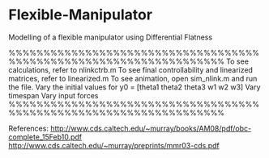 # Flexible-Manipulator
Modelling of a flexible manipulator using Differential Flatness

%%%%%%%%%%%%%%%%%%%%%%%%%%%%%%%%%%%%%%%%%%%%%%%%%%%%%%%%%%%%%%%%%%%
To see calculations, refer to nlinkctrb.m
To see final controllability and linearized matrices, refer to linearized.m
To see animation, open sim_nlink.m and run the file.
    Vary the initial values for y0 = [theta1 theta2 theta3 w1 w2 w3]
    Vary timespan
    Vary input forces
%%%%%%%%%%%%%%%%%%%%%%%%%%%%%%%%%%%%%%%%%%%%%%%%%%%%%%%%%%%%%%%%%%%

References:
http://www.cds.caltech.edu/~murray/books/AM08/pdf/obc-complete_15Feb10.pdf
http://www.cds.caltech.edu/~murray/preprints/mmr03-cds.pdf

